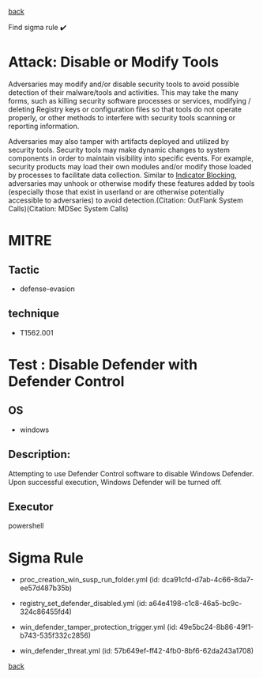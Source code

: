
[back](../index.md)

Find sigma rule :heavy_check_mark: 

# Attack: Disable or Modify Tools 

Adversaries may modify and/or disable security tools to avoid possible detection of their malware/tools and activities. This may take the many forms, such as killing security software processes or services, modifying / deleting Registry keys or configuration files so that tools do not operate properly, or other methods to interfere with security tools scanning or reporting information.

Adversaries may also tamper with artifacts deployed and utilized by security tools. Security tools may make dynamic changes to system components in order to maintain visibility into specific events. For example, security products may load their own modules and/or modify those loaded by processes to facilitate data collection. Similar to [Indicator Blocking](https://attack.mitre.org/techniques/T1562/006), adversaries may unhook or otherwise modify these features added by tools (especially those that exist in userland or are otherwise potentially accessible to adversaries) to avoid detection.(Citation: OutFlank System Calls)(Citation: MDSec System Calls)

# MITRE
## Tactic
  - defense-evasion


## technique
  - T1562.001


# Test : Disable Defender with Defender Control
## OS
  - windows


## Description:
Attempting to use Defender Control software to disable Windows Defender. Upon successful execution, Windows Defender will be turned off. 


## Executor
powershell

# Sigma Rule
 - proc_creation_win_susp_run_folder.yml (id: dca91cfd-d7ab-4c66-8da7-ee57d487b35b)

 - registry_set_defender_disabled.yml (id: a64e4198-c1c8-46a5-bc9c-324c86455fd4)

 - win_defender_tamper_protection_trigger.yml (id: 49e5bc24-8b86-49f1-b743-535f332c2856)

 - win_defender_threat.yml (id: 57b649ef-ff42-4fb0-8bf6-62da243a1708)



[back](../index.md)
